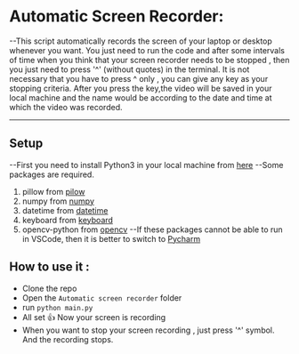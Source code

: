 # Automatic Screen Recorder:

--This script automatically records the screen of your laptop or desktop whenever you want. You just need to run the code and after some intervals of time when you think that your screen recorder needs to be stopped , then you just need to press '^' (without quotes) in the terminal. It is not necessary that you have to press ^ only , you can give any key as your stopping criteria. After you press the key,the video will be saved in your local machine and the name would be according to the date and time at which the video was recorded.  

---
## Setup
--First you need to install Python3 in your local machine from [here](https://www.python.org/)
--Some packages are required.
 1. pillow from [pilow](https://pypi.org/project/Pillow/)
 2. numpy from [numpy]()
 3. datetime from [datetime](https://numpy.org/)
 4. keyboard from [keyboard](https://pypi.org/project/keyboard/)
 5. opencv-python from [opencv](https://pypi.org/project/opencv-python)
 --If these packages cannot be able to run in VSCode, then it is better to switch to [Pycharm](https://www.jetbrains.com/pycharm/)


## How to use it :
* Clone the repo
* Open the `Automatic screen recorder` folder
* run `python main.py`
* All set :+1: Now your screen is recording 
* When you want to stop your screen recording , just press '^' symbol. And the recording stops. 

